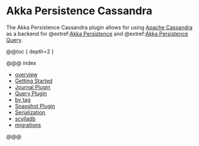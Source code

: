 # Akka Persistence Cassandra

The Akka Persistence Cassandra plugin allows for using [Apache Cassandra](https://cassandra.apache.org) as a backend for @extref:[Akka Persistence](akka:persistence.html) and @extref:[Akka Persistence Query](akka:persistence-query.html).

@@toc { depth=2 }

@@@ index

* [overview](overview.md)
* [Getting Started](getting-started.md)
* [Journal Plugin](journal.md)
* [Query Plugin](read-journal.md)
* [by tag](events-by-tag.md)
* [Snapshot Plugin](snapshots.md)
* [Serialization](serialization.md)
* [scylladb](scylladb.md)
* [migrations](migrations.md)

@@@

